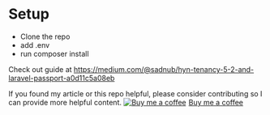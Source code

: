 # Setup
- Clone the repo
- add .env
- run composer install

Check out guide at
https://medium.com/@sadnub/hyn-tenancy-5-2-and-laravel-passport-a0d11c5a08eb

If you found my article or this repo helpful, please consider contributing so I can provide more helpful content.
<a class="bmc-button" target="_blank" href="https://www.buymeacoffee.com/joshk"><img src="https://www.buymeacoffee.com/assets/img/BMC-btn-logo.svg" alt="Buy me a coffee"><span style="margin-left:5px">Buy me a coffee</span></a>
